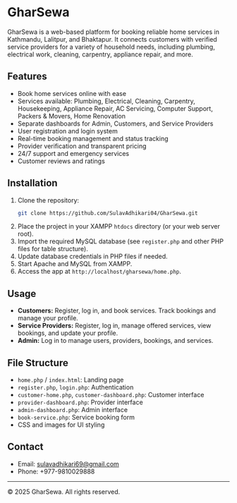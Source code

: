 # GharSewa

GharSewa is a web-based platform for booking reliable home services in Kathmandu, Lalitpur, and Bhaktapur. It connects customers with verified service providers for a variety of household needs, including plumbing, electrical work, cleaning, carpentry, appliance repair, and more.

## Features
- Book home services online with ease
- Services available: Plumbing, Electrical, Cleaning, Carpentry, Housekeeping, Appliance Repair, AC Servicing, Computer Support, Packers & Movers, Home Renovation
- Separate dashboards for Admin, Customers, and Service Providers
- User registration and login system
- Real-time booking management and status tracking
- Provider verification and transparent pricing
- 24/7 support and emergency services
- Customer reviews and ratings

## Installation
1. Clone the repository:
   ```bash
   git clone https://github.com/SulavAdhikari04/GharSewa.git
   ```
2. Place the project in your XAMPP `htdocs` directory (or your web server root).
3. Import the required MySQL database (see `register.php` and other PHP files for table structure).
4. Update database credentials in PHP files if needed.
5. Start Apache and MySQL from XAMPP.
6. Access the app at `http://localhost/gharsewa/home.php`.

## Usage
- **Customers:** Register, log in, and book services. Track bookings and manage your profile.
- **Service Providers:** Register, log in, manage offered services, view bookings, and update your profile.
- **Admin:** Log in to manage users, providers, bookings, and services.

## File Structure
- `home.php` / `index.html`: Landing page
- `register.php`, `login.php`: Authentication
- `customer-home.php`, `customer-dashboard.php`: Customer interface
- `provider-dashboard.php`: Provider interface
- `admin-dashboard.php`: Admin interface
- `book-service.php`: Service booking form
- CSS and images for UI styling

## Contact
- Email: sulavadhikari69@gmail.com
- Phone: +977-9810029888

---
© 2025 GharSewa. All rights reserved.
